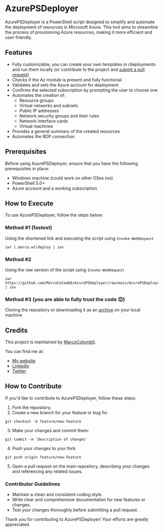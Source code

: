 # AzurePSDeployer

AzurePSDeployer is a PowerShell script designed to simplify and automate the deployment of resources in Microsoft Azure. This tool aims to streamline the process of provisioning Azure resources, making it more efficient and user-friendly.

## Features

- Fully customizable, you can create your own templates in /deployments and run them locally (or contribute to the project and [submit a pull request](#how-to-contribute))
- Checks if the Az module is present and fully functional
- Validates and sets the Azure account for deployment
- Confirms the selected subscription by prompting the user to choose one
- Automates the creation of:
  - Resource groups
  - Virtual networks and subnets
  - Public IP addresses
  - Network security groups and their rules
  - Network interface cards
  - Virtual machines
- Provides a general summary of the created resources
- Automates the RDP connection

## Prerequisites

Before using AzurePSDeployer, ensure that you have the following prerequisites in place:

- Windows machine (could work on other OSes too)
- PowerShell 5.0+
- Azure account and a working subscription

## How to Execute

To use AzurePSDeployer, follow the steps below:

### Method #1 (fastest)
Using the shortened link and executing the script using `Invoke-WebRequest`
```
iwr l.marco.wf/deploy | iex
```
### Method #2
Using the raw version of the script using `Invoke-WebRequest`
```
iwr https://github.com/MarcoColomb0/AzurePSDeployer/raw/main/AzurePSDeployer.ps1 | iex
```
### Method #3 (you are able to fully trust the code 😊)
Cloning the repository or downloading it as an [archive](https://github.com/MarcoColomb0/AzurePSDeployer/archive/refs/heads/main.zip) on your local machine

## Credits

This project is maintained by [MarcoColomb0](https://github.com/MarcoColomb0).

You can find me at:
- [My website](https://marco.wf)
- [LinkedIn](https://linkedin.com/in/marcocolomb0)
- [Twitter](https://twitter.com/MarcoColomb0)

## How to Contribute

If you'd like to contribute to AzurePSDeployer, follow these steps:

1. Fork the repository.
2. Create a new branch for your feature or bug fix:
```
git checkout -b feature/new-feature
```
3. Make your changes and commit them:
```
git commit -m 'Description of changes'
```
4. Push your changes to your fork:
```
git push origin feature/new-feature
```
5. Open a pull request on the main repository, describing your changes and referencing any related issues.

### Contributor Guidelines

- Maintain a clean and consistent coding style.
- Write clear and comprehensive documentation for new features or changes.
- Test your changes thoroughly before submitting a pull request.

Thank you for contributing to AzurePSDeployer! Your efforts are greatly appreciated.
